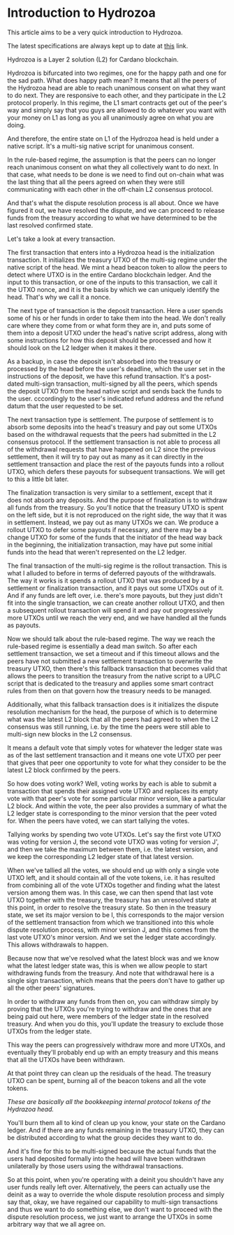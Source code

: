 # Introduction to Hydrozoa

This article aims to be a very quick introduction to Hydrozoa.

The latest specifications are always kept up to date at [this](TODO) link.

Hydrozoa is a Layer 2 solution (L2) for Cardano blockchain.

Hydrozoa is bifurcated into two regimes, one for the happy path and one for the sad path.
What does happy path mean?
It means that all the peers of the Hydrozoa head are able to reach unanimous consent
on what they want to do next.
They are responsive to each other, and they participate in the L2 protocol properly.
In this regime, the L1 smart contracts get out of the peer's way
and simply say that you guys are allowed to do whatever you want with your money on L1
as long as you all unanimously agree on what you are doing.

And therefore, the entire state on L1 of the Hydrozoa head is held under a native script.
It's a multi-sig native script for unanimous consent.

In the rule-based regime, the assumption is that the peers can no longer reach unanimous consent
on what they all collectively want to do next.
In that case, what needs to be done is we need to find out on-chain
what was the last thing that all the peers agreed on
when they were still communicating with each other in the off-chain L2 consensus protocol.

And that's what the dispute resolution process is all about.
Once we have figured it out, we have resolved the dispute,
and we can proceed to release funds from the treasury
according to what we have determined to be the last resolved confirmed state.

Let's take a look at every transaction.

The first transaction that enters into a Hydrozoa head is the initialization transaction.
It initializes the treasury UTXO of the multi-sig regime under the native script of the head.
We mint a head beacon token to allow the peers to detect where UTXO is in the entire Cardano blockchain ledger.
And the input to this transaction, or one of the inputs to this transaction, we call it the UTXO nonce,
and it is the basis by which we can uniquely identify the head. That's why we call it a nonce.

The next type of transaction is the deposit transaction.
Here a user spends some of his or her funds in order to take them into the head.
We don't really care where they come from or what form they are in,
and puts some of them into a deposit UTXO under the head's native script address,
along with some instructions for how this deposit should be processed
and how it should look on the L2 ledger when it makes it there.

As a backup, in case the deposit isn't absorbed into the treasury
or processed by the head before the user's deadline,
which the user set in the instructions of the deposit,
we have this refund transaction.
It's a post-dated multi-sign transaction,
multi-signed by all the peers, which spends the deposit UTXO from the head native script
and sends back the funds to the user.
cccordingly to the user's indicated refund address and the refund datum that the user requested to be set.

The next transaction type is settlement.
The purpose of settlement is to absorb some deposits into the head's treasury
and pay out some UTXOs based on the withdrawal requests that the peers had submitted in the L2 consensus protocol.
If the settlement transaction is not able to process all of the withdrawal requests that have happened on L2
since the previous settlement, then it will try to pay out as many as it can directly in the settlement transaction
and place the rest of the payouts funds into a rollout UTXO,
which defers these payouts for subsequent transactions.
We will get to this a little bit later.

The finalization transaction is very similar to a settlement,
except that it does not absorb any deposits.
And the purpose of finalization is to withdraw all funds from the treasury.
So you'll notice that the treasury UTXO is spent on the left side,
but it is not reproduced on the right side,
the way that it was in settlement.
Instead, we pay out as many UTXOs we can.
We produce a rollout UTXO to defer some payouts if necessary,
and there may be a change UTXO for some of the funds
that the initiator of the head way back in the beginning,
the initialization transaction,
may have put some initial funds into the head that weren't represented on the L2 ledger.

The final transaction of the multi-sig regime is the rollout transaction.
This is what I alluded to before in terms of deferred payouts of the withdrawals.
The way it works is it spends a rollout UTXO that was produced by a settlement or finalization transaction,
and it pays out some UTXOs out of it.
And if any funds are left over, i.e. there's more payouts, but they just didn't fit into the single transaction,
we can create another rollout UTXO, and then a subsequent rollout transaction will spend it
and pay out progressively more UTXOs until we reach the very end,
and we have handled all the funds as payouts.

Now we should talk about the rule-based regime.
The way we reach the rule-based regime is essentially a dead man switch.
So after each settlement transaction, we set a timeout
and if this timeout allows
and the peers have not submitted a new settlement transaction to overwrite the treasury UTXO,
then there's this fallback transaction that becomes valid
that allows the peers to transition the treasury from the native script
to a UPLC script that is dedicated to the treasury
and applies some smart contract rules from then on that govern how the treasury needs to be managed.

Additionally, what this fallback transaction does is it initializes the dispute resolution mechanism for the head,
the purpose of which is to determine what was the latest L2 block that all the peers had agreed to
when the L2 consensus was still running, i.e. by the time the peers
were still able to multi-sign new blocks in the L2 consensus.

It means a default vote that simply votes for whatever the ledger state was as of the last settlement transaction
and it means one vote UTXO per peer that gives that peer one opportunity to vote
for what they consider to be the latest L2 block confirmed by the peers.

So how does voting work? Well, voting works by each is able to submit a transaction
that spends their assigned vote UTXO and replaces its empty vote with that peer's vote
for some particular minor version, like a particular L2 block.
And within the vote, the peer also provides a summary of what the L2 ledger state is corresponding
to the minor version that the peer voted for.
When the peers have voted, we can start tallying the votes.

Tallying works by spending two vote UTXOs.
Let's say the first vote UTXO was voting for version J,
the second vote UTXO was voting for version J',
and then we take the maximum between them, i.e. the latest version,
and we keep the corresponding L2 ledger state of that latest version.

When we've tallied all the votes, we should end up with only a single vote UTXO left,
and it should contain all of the vote tokens,
i.e. it has resulted from combining all of the vote UTXOs together
and finding what the latest version among them was.
In this case, we can then spend that last vote UTXO together with the treasury,
the treasury has an unresolved state at this point, in order to resolve the treasury state.
So then in the treasury state, we set its major version to be I,
this corresponds to the major version of the settlement transaction
from which we transitioned into this whole dispute resolution process,
with minor version J, and this comes from the last vote UTXO's minor version.
And we set the ledger state accordingly. This allows withdrawals to happen.

Because now that we've resolved what the latest block was
and we know what the latest ledger state was,
this is when we allow people to start withdrawing funds from the treasury.
And note that withdrawal here is a single sign transaction,
which means that the peers don't have to gather up all the other peers' signatures.

In order to withdraw any funds from then on, you can withdraw
simply by proving that the UTXOs you're trying to withdraw
and the ones that are being paid out here,
were members of the ledger state in the resolved treasury.
And when you do this, you'll update the treasury to exclude those UTXOs from the ledger state.

This way the peers can progressively withdraw more and more UTXOs,
and eventually they'll probably end up with an empty treasury
and this means that all the UTXOs have been withdrawn.

At that point threy can clean up the residuals of the head.
The treasury UTXO can be spent, burning all of the beacon tokens and all the vote tokens.

_These are basically all the bookkeeping internal protocol tokens of the Hydrazoa head._

You'll burn them all to kind of clean up you know, your state on the Cardano ledger.
And if there are any funds remaining in the treasury UTXO,
they can be distributed according to what the group decides they want to do.

And it's fine for this to be multi-signed because the actual funds
that the users had deposited formally into the head
will have been withdrawn unilaterally by those users using the withdrawal transactions.

So at this point, when you're operating with a deinit
you shouldn't have any user funds really left over.
Alternatively, the peers can actually use the deinit as a way to override
the whole dispute resolution process and simply say that,
okay, we have regained our capability to multi-sign transactions
and thus we want to do something else,
we don't want to proceed with the dispute resolution process,
we just want to arrange the UTXOs in some arbitrary way that we all agree on.
